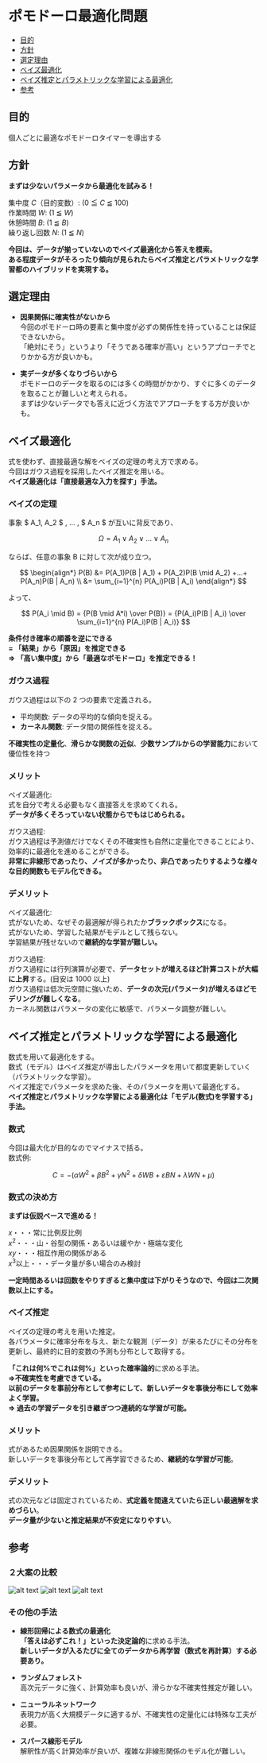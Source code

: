 # ポモドーロ最適化問題

- [目的](#目的)
- [方針](#方針)
- [選定理由](#選定理由)
- [ベイズ最適化](#ベイズ最適化)
- [ベイズ推定とパラメトリックな学習による最適化](#ベイズ推定とパラメトリックな学習による最適化)
- [参考](#参考)

## 目的

個人ごとに最適なポモドーロタイマーを導出する

## 方針

**まずは少ないパラメータから最適化を試みる！**

集中度 $C$（目的変数）: (0 $\leqq$ $C$ $\leqq$ 100)  
作業時間 $W$: (1 $\leqq$ $W$)  
休憩時間 $B$: (1 $\leqq$ $B$)  
繰り返し回数 $N$: (1 $\leqq$ $N$)

**今回は、データが揃っていないのでベイズ最適化から答えを模索。**  
**ある程度データがそろったり傾向が見られたらベイズ推定とパラメトリックな学習都のハイブリッドを実現する。**

## 選定理由

- **因果関係に確実性がないから**  
  今回のポモドーロ時の要素と集中度が必ずの関係性を持っていることは保証できないから。  
  「絶対にそう」というより「そうである確率が高い」というアプローチでとりかかる方が良いかも。

- **実データが多くなりづらいから**  
  ポモドーロのデータを取るのには多くの時間がかかり、すぐに多くのデータを取ることが難しいと考えられる。  
  まずは少ないデータでも答えに近づく方法でアプローチをする方が良いかも。

## ベイズ最適化

式を使わず、直接最適な解をベイズの定理の考え方で求める。  
今回はガウス過程を採用したベイズ推定を用いる。  
**ベイズ最適化は「直接最適な入力を探す」手法。**

### ベイズの定理

事象 $ A_1, A_2 $ , ... , $ A_n $ が互いに背反であり、

$$
\Omega = A_1 \vee A_2 \vee ... \vee A_n
$$

ならば、任意の事象 B に対して次が成り立つ。

$$
\begin{align*}
P(B) &= P(A_1)P(B | A_1) + P(A_2)P(B \mid A_2) +...+ P(A_n)P(B | A_n) \\
&= \sum_{i=1}^{n} P(A_i)P(B | A_i)
\end{align*}
$$

よって、

$$
P(A_i \mid B) = {P(B \mid A*i) \over P(B)} = {P(A_i)P(B | A_i) \over \sum_{i=1}^{n} P(A_i)P(B | A_i)}
$$

**条件付き確率の順番を逆にできる**  
**= 「結果」から「原因」を推定できる**  
**=> 「高い集中度」から「最適なポモドーロ」を推定できる！**

### ガウス過程

ガウス過程は以下の 2 つの要素で定義される。

- 平均関数: データの平均的な傾向を捉える。
- **カーネル関数**: データ間の関係性を捉える。

**不確実性の定量化**、**滑らかな関数の近似**、**少数サンプルからの学習能力**において優位性を持つ

### メリット

ベイズ最適化:  
式を自分で考える必要もなく直接答えを求めてくれる。  
**データが多くそろっていない状態からでもはじめられる。**

ガウス過程:  
ガウス過程は予測値だけでなくその不確実性も自然に定量化できることにより、効率的に最適化を進めることができる。  
**非常に非線形であったり、ノイズが多かったり、非凸であったりするような様々な目的関数もモデル化できる。**

### デメリット

ベイズ最適化:  
式がないため、なぜその最適解が得られたか**ブラックボックス**になる。  
式がないため、学習した結果がモデルとして残らない。  
学習結果が残せないので**継続的な学習が難しい。**

ガウス過程:  
ガウス過程には行列演算が必要で、**データセットが増えるほど計算コストが大幅に上昇**する。(目安は 1000 以上)  
ガウス過程は低次元空間に強いため、**データの次元(パラメータ)が増えるほどモデリングが難しくなる**。  
カーネル関数はパラメータの変化に敏感で、パラメータ調整が難しい。

## ベイズ推定とパラメトリックな学習による最適化

数式を用いて最適化をする。  
数式（モデル）はベイズ推定が導出したパラメータを用いて都度更新していく（パラメトリックな学習）。  
ベイズ推定でパラメータを求めた後、そのパラメータを用いて最適化する。  
**ベイズ推定とパラメトリックな学習による最適化は「モデル(数式)を学習する」手法。**

### 数式

今回は最大化が目的なのでマイナスで括る。  
数式例:

$$
C = -(\alpha W^2 + \beta B^2 + \gamma N^2 + \delta WB + \varepsilon BN + \lambda WN + \mu)
$$

### 数式の決め方

**まずは仮説ベースで進める！**

$x$・・・常に比例反比例  
$x^2$・・・山・谷型の関係・あるいは緩やか・極端な変化  
$xy$・・・相互作用の関係がある  
$x^3$以上・・・データ量が多い場合のみ検討

**一定時間あるいは回数をやりすぎると集中度は下がりそうなので、今回は二次関数以上にする。**

### ベイズ推定

ベイズの定理の考えを用いた推定。  
各パラメータに確率分布を与え、新たな観測（データ）が来るたびにその分布を更新し、最終的に目的変数の予測も分布として取得する。

**「これは何%でこれは何%」**といった**確率論的**に求める手法。  
**=>不確実性を考慮できている。**  
**以前のデータを事前分布として参考にして、新しいデータを事後分布にして効率よく学習。**  
**=> 過去の学習データを引き継ぎつつ連続的な学習が可能。**

### メリット

式があるため因果関係を説明できる。  
新しいデータを事後分布として再学習できるため、**継続的な学習が可能**。

### デメリット

式の次元などは固定されているため、**式定義を間違えていたら正しい最適解を求めづらい**。  
**データ量が少ないと推定結果が不安定になりやすい**。

## 参考

### ２大案の比較

![alt text](documents/image0.png)
![alt text](documents/image1.png)
![alt text](documents/image2.png)

### その他の手法

- **線形回帰による数式の最適化**  
  **「答えは必ずこれ！」**といった**決定論的**に求める手法。  
  **新しいデータが入るたびに全てのデータから再学習（数式を再計算）する必要あり。**

- **ランダムフォレスト**  
  高次元データに強く、計算効率も良いが、滑らかな不確実性推定が難しい。

- **ニューラルネットワーク**  
  表現力が高く大規模データに適するが、不確実性の定量化には特殊な工夫が必要。

- **スパース線形モデル**  
  解釈性が高く計算効率が良いが、複雑な非線形関係のモデル化が難しい。
